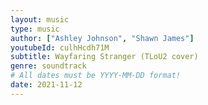 ```yaml
---
layout: music
type: music
author: ["Ashley Johnson", "Shawn James"]
youtubeId: culhHcdh71M
subtitle: Wayfaring Stranger (TLoU2 cover)
genre: soundtrack
# All dates must be YYYY-MM-DD format!
date: 2021-11-12
---
```

